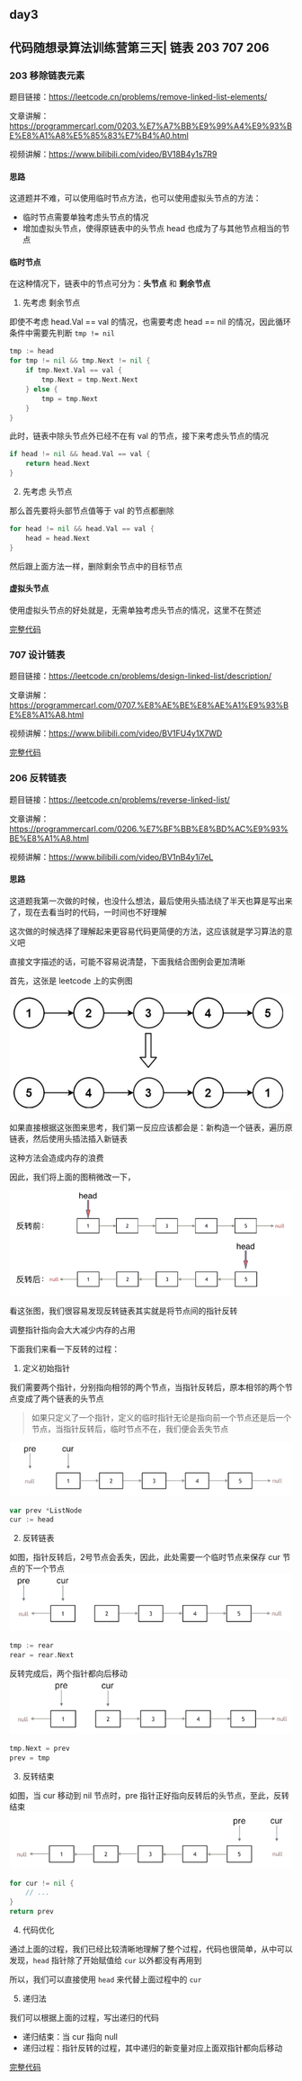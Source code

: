 ## day3

## 代码随想录算法训练营第三天| 链表 203 707 206

### 203 移除链表元素

题目链接：https://leetcode.cn/problems/remove-linked-list-elements/

文章讲解：https://programmercarl.com/0203.%E7%A7%BB%E9%99%A4%E9%93%BE%E8%A1%A8%E5%85%83%E7%B4%A0.html

视频讲解：https://www.bilibili.com/video/BV18B4y1s7R9

#### 思路
这道题并不难，可以使用临时节点方法，也可以使用虚拟头节点的方法：

- 临时节点需要单独考虑头节点的情况
- 增加虚拟头节点，使得原链表中的头节点 head 也成为了与其他节点相当的节点

#### 临时节点
在这种情况下，链表中的节点可分为：**头节点** 和 **剩余节点**

1. 先考虑 剩余节点

即使不考虑 head.Val == val 的情况，也需要考虑 head == nil 的情况，因此循环条件中需要先判断 `tmp != nil`
```go
tmp := head
for tmp != nil && tmp.Next != nil {
    if tmp.Next.Val == val {
        tmp.Next = tmp.Next.Next
    } else {
        tmp = tmp.Next
    }
}
```
此时，链表中除头节点外已经不在有 val 的节点，接下来考虑头节点的情况
```go
if head != nil && head.Val == val {
    return head.Next
}
```

2. 先考虑 头节点

那么首先要将头部节点值等于 val 的节点都删除
```go
for head != nil && head.Val == val {
    head = head.Next
}
```
然后跟上面方法一样，删除剩余节点中的目标节点

#### 虚拟头节点
使用虚拟头节点的好处就是，无需单独考虑头节点的情况，这里不在赘述

[完整代码](https://github.com/hd2yao/leetcode/tree/master/training/day3/0203_remove_linked_list_elements.go)


### 707 设计链表

题目链接：https://leetcode.cn/problems/design-linked-list/description/

文章讲解：https://programmercarl.com/0707.%E8%AE%BE%E8%AE%A1%E9%93%BE%E8%A1%A8.html

视频讲解：https://www.bilibili.com/video/BV1FU4y1X7WD

[完整代码](https://github.com/hd2yao/leetcode/tree/master/training/day3/707_design_linked_list.go)


### 206 反转链表

题目链接：https://leetcode.cn/problems/reverse-linked-list/

文章讲解：https://programmercarl.com/0206.%E7%BF%BB%E8%BD%AC%E9%93%BE%E8%A1%A8.html

视频讲解：https://www.bilibili.com/video/BV1nB4y1i7eL

#### 思路
这道题我第一次做的时候，也没什么想法，最后使用头插法绕了半天也算是写出来了，现在去看当时的代码，一时间也不好理解

这次做的时候选择了理解起来更容易代码更简便的方法，这应该就是学习算法的意义吧

直接文字描述的话，可能不容易说清楚，下面我结合图例会更加清晰

首先，这张是 leetcode 上的实例图

![0206_1](images/0206_1.png)

如果直接根据这张图来思考，我们第一反应应该都会是：新构造一个链表，遍历原链表，然后使用头插法插入新链表

这种方法会造成内存的浪费

因此，我们将上面的图稍微改一下，

![0206_2](images/0206_2.png)

看这张图，我们很容易发现反转链表其实就是将节点间的指针反转

调整指针指向会大大减少内存的占用

下面我们来看一下反转的过程：

1. 定义初始指针

我们需要两个指针，分别指向相邻的两个节点，当指针反转后，原本相邻的两个节点变成了两个链表的头节点

> 如果只定义了一个指针，定义的临时指针无论是指向前一个节点还是后一个节点，当指针反转后，临时节点不在，我们便会丢失节点

![0206_3](images/0206_3.png)

```go
var prev *ListNode
cur := head
```

2. 反转链表

如图，指针反转后，2号节点会丢失，因此，此处需要一个临时节点来保存 cur 节点的下一个节点
![0206_4](images/0206_4.png)
```go
tmp := rear
rear = rear.Next
```

反转完成后，两个指针都向后移动
![0206_5](images/0206_5.png)
```go
tmp.Next = prev
prev = tmp
```

3. 反转结束

如图，当 cur 移动到 nil 节点时，pre 指针正好指向反转后的头节点，至此，反转结束
![0206_6](images/0206_6.png)
```go
for cur != nil {
    // ...
}
return prev
```

4. 代码优化

通过上面的过程，我们已经比较清晰地理解了整个过程，代码也很简单，从中可以发现，`head` 指针除了开始赋值给 `cur` 以外都没有再用到

所以，我们可以直接使用 `head` 来代替上面过程中的 `cur`

5. 递归法

我们可以根据上面的过程，写出递归的代码

- 递归结束：当 cur 指向 null
- 递归过程：指针反转的过程，其中递归的新变量对应上面双指针都向后移动

[完整代码](https://github.com/hd2yao/leetcode/tree/master/training/day3/0206_reverse_linked_list.go)